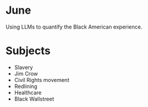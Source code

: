 # June
Using LLMs to quantify the Black American experience.

# Subjects

- Slavery
- Jim Crow
- Civil Rights movement
- Redlining
- Healthcare
- Black Wallstreet

